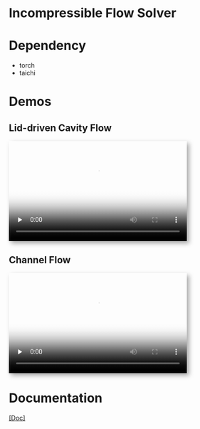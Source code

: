 
# Incompressible Flow Solver

# Dependency
- torch
- taichi

# Demos

## Lid-driven Cavity Flow
<html>
    <video style="box-shadow: 5px 5px 10px #a7a7a7;" width="400" height="225" controls="" poster="https://drive.google.com/uc?export=view&id=15vic8liLS1S-GCi6aMz8f9HAbDaG6L3w" preload="none"> <source src="https://drive.google.com/uc?export=view&id=1iiEMHh3aWWpLO_PuHu5vP12Zvhz3cAMF"> </video>
</html>

## Channel Flow
<html>
    <video style="box-shadow: 5px 5px 10px #a7a7a7;" width="400" height="225" controls="" poster="https://drive.google.com/uc?export=view&id=1uF7A6BL8RMqOAglIxc6W1rN-GbyjvIVo" preload="none"> <source src="https://drive.google.com/uc?export=view&id=1qebuGWDuIolN73edombjiqttBAkvoLgD"> </video>
</html>


# Documentation
[[Doc]](https://drive.google.com/uc?export=view&id=1I7wJZb8_x3IZA_KFsFEL2Yt-oB1j4N1m)
